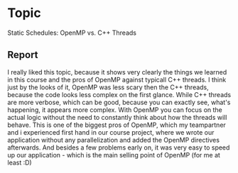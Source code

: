 # Topic

Static Schedules: OpenMP vs. C++ Threads

## Report

I really liked this topic, because it shows very clearly the things we learned in this course and the pros of OpenMP against typicall C++ threads.
I think just by the looks of it, OpenMP was less scary then the C++ threads, because the code looks less complex on the first glance. While C++ threads are more verbose, which can be good, because you can exactly see, what's happening, it appears more complex. With OpenMP you can focus on the actual logic without the need to constantly think about how the threads will behave. This is one of the biggest pros of OpenMP, which my teampartner and i experienced first hand in our course project, where we wrote our application without any parallelization and added the OpenMP directives afterwards. And besides a few problems early on, it was very easy to speed up our application - which is the main selling point of OpenMP (for me at least :D)